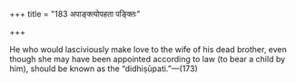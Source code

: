 +++
title = "183 अपाङ्क्त्योपहता पङ्क्तिः"

+++

He who would lasciviously make love to the wife of his dead brother, even though she may have been appointed according to law (to bear a child by him), should be known as the “didhiṣūpati.”—(173)